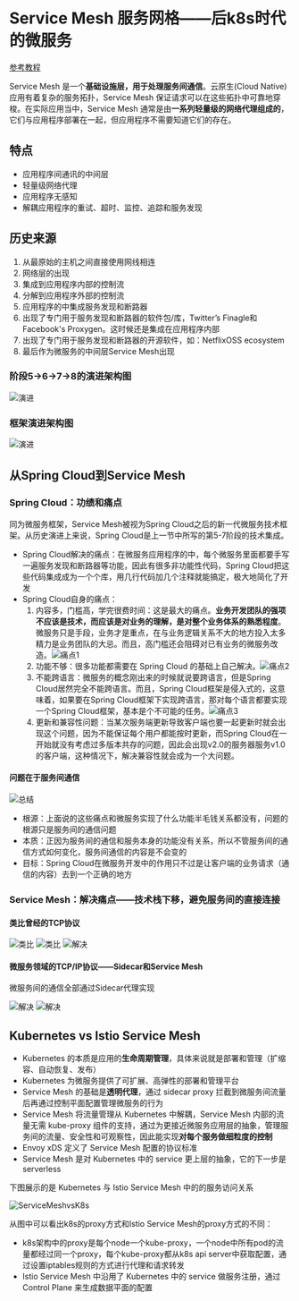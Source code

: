 # Service Mesh 服务网格——后k8s时代的微服务

[参考教程](https://time.geekbang.org/article/2360)

Service Mesh 是一个**基础设施层，用于处理服务间通信**。云原生(Cloud Native)应用有着复杂的服务拓扑，Service Mesh 保证请求可以在这些拓扑中可靠地穿梭。在实际应用当中，Service Mesh 通常是由**一系列轻量级的网络代理组成的**，它们与应用程序部署在一起，但应用程序不需要知道它们的存在。

## 特点

* 应用程序间通讯的中间层
* 轻量级网络代理
* 应用程序无感知
* 解耦应用程序的重试、超时、监控、追踪和服务发现

## 历史来源

1. 从最原始的主机之间直接使用网线相连
2. 网络层的出现
3. 集成到应用程序内部的控制流
4. 分解到应用程序外部的控制流
5. 应用程序的中集成服务发现和断路器
6. 出现了专门用于服务发现和断路器的软件包/库，Twitter’s Finagle和 Facebook's Proxygen。这时候还是集成在应用程序内部
7. 出现了专门用于服务发现和断路器的开源软件，如：NetflixOSS ecosystem
8. 最后作为微服务的中间层Service Mesh出现

### 阶段5->6->7->8的演进架构图

![演进](i/ServiceMesh0.jpg)

### 框架演进架构图

![演进](i/polyglot-microservices-serivce-mesh.png)

## 从Spring Cloud到Service Mesh

### Spring Cloud：功绩和痛点

同为微服务框架，Service Mesh被视为Spring Cloud之后的新一代微服务技术框架。从历史演进上来说，Spring Cloud是上一节中所写的第5-7阶段的技术集成。

* Spring Cloud解决的痛点：在微服务应用程序的中，每个微服务里面都要手写一遍服务发现和断路器等功能，因此有很多非功能性代码，Spring Cloud把这些代码集成成为一个个库，用几行代码加几个注释就能搞定，极大地简化了开发
* Spring Cloud自身的痛点：
  1. 内容多，门槛高，学完很费时间：这是最大的痛点。**业务开发团队的强项不应该是技术，而应该是对业务的理解，是对整个业务体系的熟悉程度**。微服务只是手段，业务才是重点，在与业务逻辑关系不大的地方投入太多精力是业务团队的大忌。而且，高门槛还会阻碍对已有业务的微服务改造。![痛点1](i/ServiceMeshvsSpringCloud1.jpg)
  2. 功能不够：很多功能都需要在 Spring Cloud 的基础上自己解决。![痛点2](i/ServiceMeshvsSpringCloud2.jpg)
  3. 不能跨语言：微服务的概念刚出来的时候就说要跨语言，但是Spring Cloud居然完全不能跨语言。而且，Spring Cloud框架是侵入式的，这意味着，如果要在Spring Cloud框架下实现跨语言，那对每个语言都要实现一个Spring Cloud框架，基本是个不可能的任务。![痛点3](i/ServiceMeshvsSpringCloud3.jpg)
  4. 更新和兼容性问题：当某次服务端更新导致客户端也要一起更新时就会出现这个问题，因为不能保证每个用户都能按时更新，而Spring Cloud在一开始就没有考虑过多版本共存的问题，因此会出现v2.0的服务器服务v1.0的客户端，这种情况下，解决兼容性就会成为一个大问题。

#### 问题在于服务间通信

![总结](i/ServiceMeshvsSpringCloud4.jpg)

* 根源：上面说的这些痛点和微服务实现了什么功能半毛钱关系都没有，问题的根源只是服务间的通信问题
* 本质：正因为服务间的通信和服务本身的功能没有关系，所以不管服务间的通信方式如何变化，服务间通信的内容是不会变的
* 目标：Spring Cloud在微服务开发中的作用只不过是让客户端的业务请求（通信的内容）去到一个正确的地方

### Service Mesh：解决痛点——技术栈下移，避免服务间的直接连接

#### 类比曾经的TCP协议

![类比](i/ServiceMeshvsSpringCloud5.jpg)
![类比](i/ServiceMeshvsSpringCloud6.jpg)
![解决](i/ServiceMeshvsSpringCloud7.jpg)

#### 微服务领域的TCP/IP协议——Sidecar和Service Mesh

微服务间的通信全部通过Sidecar代理实现

![解决](i/ServiceMeshvsSpringCloud8.jpg)
![解决](i/ServiceMeshvsSpringCloud9.jpg)

## Kubernetes vs Istio Service Mesh

* Kubernetes 的本质是应用的**生命周期管理**，具体来说就是部署和管理（扩缩容、自动恢复、发布）
* Kubernetes 为微服务提供了可扩展、高弹性的部署和管理平台
* Service Mesh 的基础是**透明代理**，通过 sidecar proxy 拦截到微服务间流量后再通过控制平面配置管理微服务的行为
* Service Mesh 将流量管理从 Kubernetes 中解耦，Service Mesh 内部的流量无需 kube-proxy 组件的支持，通过为更接近微服务应用层的抽象，管理服务间的流量、安全性和可观察性，因此能实现**对每个服务做细粒度的控制**
* Envoy xDS 定义了 Service Mesh 配置的协议标准
* Service Mesh 是对 Kubernetes 中的 service 更上层的抽象，它的下一步是 serverless

下图展示的是 Kubernetes 与 Istio Service Mesh 中的的服务访问关系

![ServiceMeshvsK8s](i/ServiceMesh1.jpg)

从图中可以看出k8s的proxy方式和Istio Service Mesh的proxy方式的不同：

* k8s架构中的proxy是每个node一个kube-proxy，一个node中所有pod的流量都经过同一个proxy，每个kube-proxy都从k8s api server中获取配置，通过设置iptables规则的方式进行代理和请求转发
* Istio Service Mesh 中沿用了 Kubernetes 中的 service 做服务注册，通过 Control Plane 来生成数据平面的配置